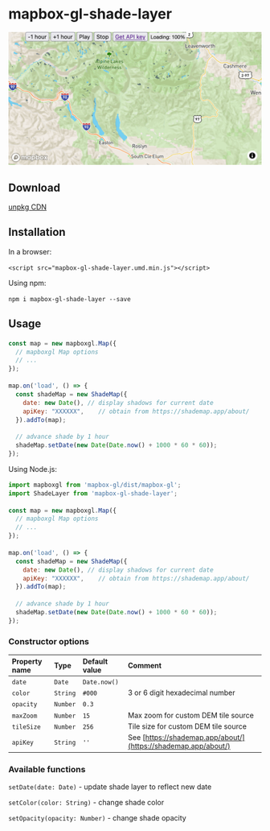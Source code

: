 # mapbox-gl-shade-layer

![Mapbox Shade Layer demo](/demo.gif)

## Download

[unpkg CDN](https://unpkg.com/mapbox-gl-shade-layer/dist/mapbox-gl-shade-layer.umd.min.js)

## Installation

In a browser:

`<script src="mapbox-gl-shade-layer.umd.min.js"></script>`

Using npm:

`npm i mapbox-gl-shade-layer --save`

## Usage

```javascript
const map = new mapboxgl.Map({
  // mapboxgl Map options
  // ... 
});

map.on('load', () => {
  const shadeMap = new ShadeMap({
    date: new Date(), // display shadows for current date
    apiKey: "XXXXXX",    // obtain from https://shademap.app/about/
  }).addTo(map);

  // advance shade by 1 hour
  shadeMap.setDate(new Date(Date.now() + 1000 * 60 * 60)); 
});
```

Using Node.js:

```javascript
import mapboxgl from 'mapbox-gl/dist/mapbox-gl';
import ShadeLayer from 'mapbox-gl-shade-layer';

const map = new mapboxgl.Map({
  // mapboxgl Map options
  // ... 
});

map.on('load', () => {
  const shadeMap = new ShadeMap({
    date: new Date(), // display shadows for current date
    apiKey: "XXXXXX",    // obtain from https://shademap.app/about/
  }).addTo(map);

  // advance shade by 1 hour
  shadeMap.setDate(new Date(Date.now() + 1000 * 60 * 60)); 
});
```

### Constructor options

Property name | Type | Default value | Comment
:--- | :--- | :--- | :---
`date` | `Date` | `Date.now()` |
`color` | `String` | `#000` | 3 or 6 digit hexadecimal number
`opacity` | `Number` | `0.3`
`maxZoom` | `Number` | `15` | Max zoom for custom DEM tile source
`tileSize` | `Number` | `256` | Tile size for custom DEM tile source
`apiKey` | `String` | `''` | See [https://shademap.app/about/](https://shademap.app/about/)

### Available functions

`setDate(date: Date)` - update shade layer to reflect new date

`setColor(color: String)` - change shade color

`setOpacity(opacity: Number)` - change shade opacity

